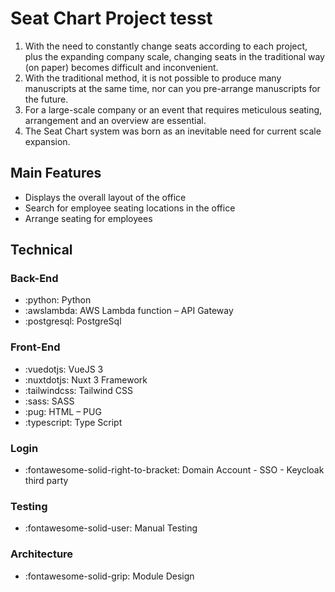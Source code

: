 # Seat Chart Project tesst
1. With the need to constantly change seats according to each project, plus the expanding company scale, changing seats in the traditional way (on paper) becomes difficult and inconvenient.
2. With the traditional method, it is not possible to produce many manuscripts at the same time, nor can you pre-arrange manuscripts for the future.
3. For a large-scale company or an event that requires meticulous seating, arrangement and an overview are essential.
4. The Seat Chart system was born as an inevitable need for current scale expansion.

## Main Features
 - Displays the overall layout of the office
 - Search for employee seating locations in the office
 - Arrange seating for employees

## Technical

### Back-End
 - :python: Python
 - :awslambda: AWS Lambda function – API Gateway
 - :postgresql: PostgreSql

### Front-End
 - :vuedotjs: VueJS 3
 - :nuxtdotjs: Nuxt 3 Framework
 - :tailwindcss: Tailwind CSS
 - :sass: SASS
 - :pug: HTML – PUG
 - :typescript: Type Script

### Login
 - :fontawesome-solid-right-to-bracket: Domain Account - SSO - Keycloak third party

### Testing
 - :fontawesome-solid-user: Manual Testing

### Architecture
 - :fontawesome-solid-grip: Module Design


